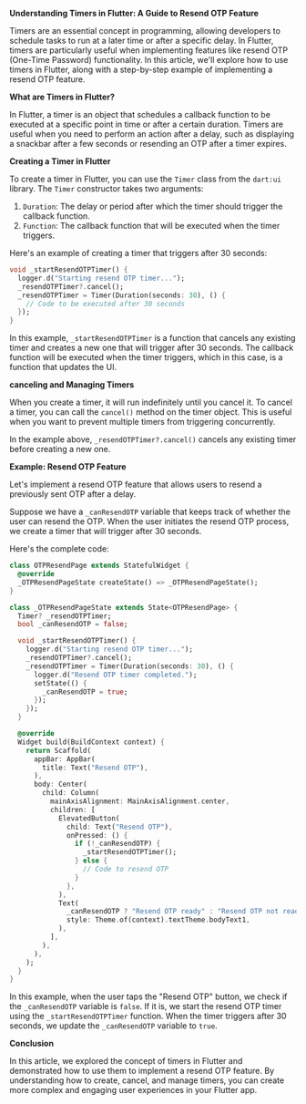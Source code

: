 **Understanding Timers in Flutter: A Guide to Resend OTP Feature**

Timers are an essential concept in programming, allowing developers to schedule tasks to run at a later time or after a specific delay. In Flutter, timers are particularly useful when implementing features like resend OTP (One-Time Password) functionality. In this article, we'll explore how to use timers in Flutter, along with a step-by-step example of implementing a resend OTP feature.

**What are Timers in Flutter?**

In Flutter, a timer is an object that schedules a callback function to be executed at a specific point in time or after a certain duration. Timers are useful when you need to perform an action after a delay, such as displaying a snackbar after a few seconds or resending an OTP after a timer expires.

**Creating a Timer in Flutter**

To create a timer in Flutter, you can use the `Timer` class from the `dart:ui` library. The `Timer` constructor takes two arguments:

1. `Duration`: The delay or period after which the timer should trigger the callback function.
2. `Function`: The callback function that will be executed when the timer triggers.

Here's an example of creating a timer that triggers after 30 seconds:
```dart
void _startResendOTPTimer() {
  logger.d("Starting resend OTP timer...");
  _resendOTPTimer?.cancel();
  _resendOTPTimer = Timer(Duration(seconds: 30), () {
    // Code to be executed after 30 seconds
  });
}
```
In this example, `_startResendOTPTimer` is a function that cancels any existing timer and creates a new one that will trigger after 30 seconds. The callback function will be executed when the timer triggers, which in this case, is a function that updates the UI.

**canceling and Managing Timers**

When you create a timer, it will run indefinitely until you cancel it. To cancel a timer, you can call the `cancel()` method on the timer object. This is useful when you want to prevent multiple timers from triggering concurrently.

In the example above, `_resendOTPTimer?.cancel()` cancels any existing timer before creating a new one.

**Example: Resend OTP Feature**

Let's implement a resend OTP feature that allows users to resend a previously sent OTP after a delay.

Suppose we have a `_canResendOTP` variable that keeps track of whether the user can resend the OTP. When the user initiates the resend OTP process, we create a timer that will trigger after 30 seconds.

Here's the complete code:
```dart
class OTPResendPage extends StatefulWidget {
  @override
  _OTPResendPageState createState() => _OTPResendPageState();
}

class _OTPResendPageState extends State<OTPResendPage> {
  Timer? _resendOTPTimer;
  bool _canResendOTP = false;

  void _startResendOTPTimer() {
    logger.d("Starting resend OTP timer...");
    _resendOTPTimer?.cancel();
    _resendOTPTimer = Timer(Duration(seconds: 30), () {
      logger.d("Resend OTP timer completed.");
      setState(() {
        _canResendOTP = true;
      });
    });
  }

  @override
  Widget build(BuildContext context) {
    return Scaffold(
      appBar: AppBar(
        title: Text("Resend OTP"),
      ),
      body: Center(
        child: Column(
          mainAxisAlignment: MainAxisAlignment.center,
          children: [
            ElevatedButton(
              child: Text("Resend OTP"),
              onPressed: () {
                if (!_canResendOTP) {
                  _startResendOTPTimer();
                } else {
                  // Code to resend OTP
                }
              },
            ),
            Text(
              _canResendOTP ? "Resend OTP ready" : "Resend OTP not ready yet",
              style: Theme.of(context).textTheme.bodyText1,
            ),
          ],
        ),
      ),
    );
  }
}
```
In this example, when the user taps the "Resend OTP" button, we check if the `_canResendOTP` variable is `false`. If it is, we start the resend OTP timer using the `_startResendOTPTimer` function. When the timer triggers after 30 seconds, we update the `_canResendOTP` variable to `true`.

**Conclusion**

In this article, we explored the concept of timers in Flutter and demonstrated how to use them to implement a resend OTP feature. By understanding how to create, cancel, and manage timers, you can create more complex and engaging user experiences in your Flutter app.